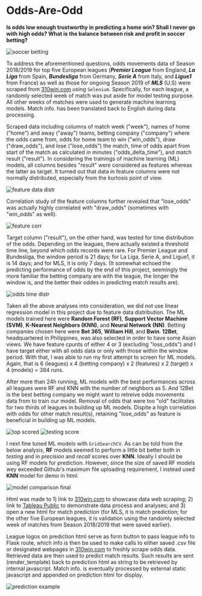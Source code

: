 # Odds-Are-Odd
<p><strong>Is odds low enough trustworthy in predicting a home win? Shall I never go with high odds? What is the balance between risk and profit in soccer betting?</strong><p>
<img src="/static/image/soccer_betting.jpg" alt="soccer betting"> 

<p> To address the aforementioned questions, odds movements data of Season 2018/2019 for top five European leagues (<i><strong>Premier League</strong></i> from England, <i><strong>La Liga</strong></i> from Spain, <i><strong>Bundesliga</strong></i> from Germany, <i><strong>Serie A</strong></i> from Italy, and <i><strong>Ligue1</strong></i> from France) as well as those for ongoing Season 2019 of <i><strong>MLS</strong></i> (U.S) were scraped from <a href="http://info.310win.com/cn/League/2018-2019/36.html">310win.com</a> using <code>Selenium</code>. Specifically, for each league, a randomly selected week of match was put aside for model testing purpose. All other weeks of matches were used to generate machine learning models. Match info. has been translated back to English during data processing.<p>

<p> Scraped data including columns of match week ("week"), names of home ("home") and away ("away") teams, betting company ("company") where the odds came from, odds for home team to win ("win_odds"), draw ("draw_odds"), and lose ("lose_odds") the match, time of odds apart from start of the match as calculated in minutes ("odds_delta_time"), and match result ("result"). In considering the trainings of machine learning (ML) models, all columns besides "result" were considered as features whereas the latter as target. It turned out that data in feature columns were not normally distributed, especially from the kurtosis point of view.</p>
<img src="/static/image/ipynb/feature_data_distr.png" alt="feature data distr"> 
<p>Correlation study of the feature columns further revealed that "lose_odds" was actually highly correlated with "draw_odds" (sometimes with "win_odds" as well).<p>
<img src="/static/image/ipynb/feature_corr.png" alt="feature corr">
<p>Target column ("result"), on the other hand, was tested for time distribution of the odds. Depending on the leagues, there actually existed a threshold time line, beyond which odds records were rare. For Premier League and Bundesliga, the window period is 21 days; for La Liga, Serie A, and Ligue1, it is 14 days; and for MLS, it is only 7 days. (It somewhat echoed the predicting performance of odds by the end of this project, seemingly the more familiar the betting company are with the league, the longer the window is, and the better their oddes in predicting match results are).</p>
<img src="/static/image/ipynb/odds_time_distr.png" alt="odds time distr">
<p>Taken all the above analyses into consideration, we did not use linear regression model in this project due to feature data distribution. The ML models trained here were <strong>Random Forest (RF)</strong>, <strong>Support Vector Machine (SVM)</strong>, <strong>K-Nearest Neighbors (KNN)</strong>, and <strong>Neural Network (NN)</strong>. Betting companies chosen here were <strong>Bet 365</strong>, <strong>William Hill</strong>, and <strong>Bwin</strong>. <strong>12Bet</strong>, headquartered in Philippines, was also selected in order to have some Asian views. We have feature cpunts of either 4 or 3 (excluding "loss_odds") and I have target either with all odds data or only with those within the window period. With that, I was able to run my first attempt to screen for ML models. Again, that is 6 (leagues) x 4 (betting company) x 2 (features) x 2 (target) x 4 (models) = 384 runs.</p>

<p>After more than 24h running, ML models with the best performances across all leagues were RF and KNN with the number of neighbors as 5. And 12Bet is the best betting company we might want to retreive odds movements data from to train our model. Removal of odds that were too "old" facilitates for two thirds of leagues in building up ML models. Dispite a high correlation with odds for other match result(s), retaining "lose_odds" as feature is beneficial in building up ML models.<p>
<img src="/static/image/ipynb/top_scored.png" alt="top scored">
<img src="/static/image/ipynb/testing_score.png" alt="testing score">

<p>I next fine tuned ML models with <code>GridSearchCV</code>. As can be told from the below analysis, <strong>RF</strong> models seemed to perform a little bit better both in <i>testing</i> and in <i>precision</i> and <i>recall</i> scores over <strong>KNN</strong>. Ideally I should be using RF models for prediction. However, since the size of saved RF models wey exceeded Github's maximum file uploading requirement, I instead used <strong>KNN</strong> model for demo in html.</p>
<img src="/static/image/ipynb/model_comparison_final.png" alt="model comparison final">

<p>Html was made to 1) link to <a href="http://info.310win.com/cn/League/2018-2019/36.html">310win.com</a> to showcase data web scraping; 2) link to <a href="https://public.tableau.com/profile/lei8768#!/vizhome/odds_data_process/DBMSModels-Final">Tableau Public</a> to demonstrate data process and analyses; and 3) open a new html for match prediction (for MLS, it is match prediction; for the other five European leagues, it is validation using the randomly selected week of matches from Season 2018/2019 that were saved earlier).</p>

<p>League logos on prediction html serve as form button to pass league info to Flask route, which info is then be used to make calls to either saved .csv file or designated webpages in <a href="http://info.310win.com/cn/League/2018-2019/36.html">310win.com</a> to freshly scrape odds data. Retrieved data are then used to predict match results. Such results are sent (render_template) back to prediction html as string to be retrieved by internal javascript. Match info. is eventually processed by external static javascript and appended on prediction html for display.</p>
<img src="/static/image/ipynb/prediction_example.png" alt="prediction example">

